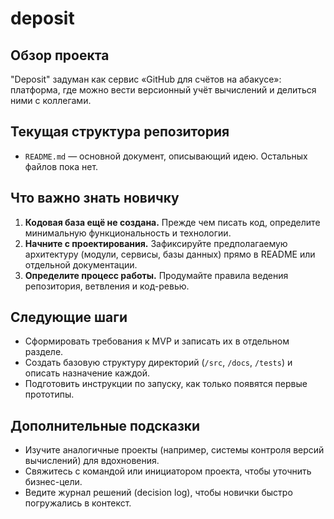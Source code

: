# deposit

## Обзор проекта
"Deposit" задуман как сервис «GitHub для счётов на абакусе»: платформа, где можно вести версионный учёт вычислений и делиться ними с коллегами.

## Текущая структура репозитория
- `README.md` — основной документ, описывающий идею. Остальных файлов пока нет.

## Что важно знать новичку
1. **Кодовая база ещё не создана.** Прежде чем писать код, определите минимальную функциональность и технологии.
2. **Начните с проектирования.** Зафиксируйте предполагаемую архитектуру (модули, сервисы, базы данных) прямо в README или отдельной документации.
3. **Определите процесс работы.** Продумайте правила ведения репозитория, ветвления и код-ревью.

## Следующие шаги
- Сформировать требования к MVP и записать их в отдельном разделе.
- Создать базовую структуру директорий (`/src`, `/docs`, `/tests`) и описать назначение каждой.
- Подготовить инструкции по запуску, как только появятся первые прототипы.

## Дополнительные подсказки
- Изучите аналогичные проекты (например, системы контроля версий вычислений) для вдохновения.
- Свяжитесь с командой или инициатором проекта, чтобы уточнить бизнес-цели.
- Ведите журнал решений (decision log), чтобы новички быстро погружались в контекст.
